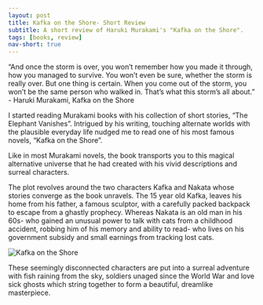 ```yaml
---
layout: post
title: Kafka on the Shore- Short Review
subtitle: A short review of Haruki Murakami's "Kafka on the Shore".
tags: [books, review]
nav-short: true
---
```


“And once the storm is over, you won’t remember how you made it through, how you managed to survive. You won’t even be sure, whether the storm is really over. But one thing is certain. When you come out of the storm, you won’t be the same person who walked in. That’s what this storm’s all about.” - Haruki Murakami, Kafka on the Shore

I started reading Murakami books with his collection of short stories, “The Elephant Vanishes”. Intrigued by his writing, touching alternate worlds with the plausible everyday life nudged me to read one of his most famous novels, “Kafka on the Shore”.

Like in most Murakami novels, the book transports you to this magical alternative universe that he had created with his vivid descriptions and  surreal characters. 

The plot revolves around the two characters Kafka and Nakata whose stories converge as the book unravels. The 15 year old Kafka, leaves his home from his father, a famous sculptor, with a carefully packed backpack to escape from a ghastly prophecy. Whereas Nakata is an old man in his 60s- who gained an unusual power to talk with cats from a childhood accident, robbing him of his memory and ability to read- who lives on his government subsidy and small earnings from tracking lost cats.

![Kafka on the Shore](https://i.gr-assets.com/images/S/compressed.photo.goodreads.com/hostedimages/1539318846i/26436957._SX540_.png)

These seemingly disconnected characters are put into a surreal adventure with fish raining from the sky, soldiers unaged since the World War and love sick ghosts which string together to form a beautiful, dreamlike masterpiece.